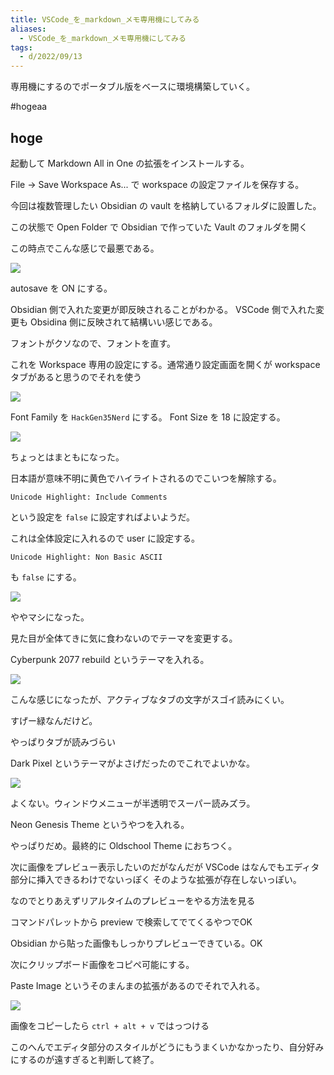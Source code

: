 ```yaml
---
title: VSCode_を_markdown_メモ専用機にしてみる
aliases:
  - VSCode_を_markdown_メモ専用機にしてみる
tags:
  - d/2022/09/13
---
```


専用機にするのでポータブル版をベースに環境構築していく。

#hogeaa

## hoge

起動して Markdown All in One の拡張をインストールする。

File → Save Workspace As... で workspace の設定ファイルを保存する。

今回は複数管理したい Obsidian の vault を格納しているフォルダに設置した。

この状態で Open Folder で Obsidian で作っていた Vault のフォルダを開く

この時点でこんな感じで最悪である。

![](f/Pasted%20image%2020220913103950.png)

autosave を ON にする。

Obsidian 側で入れた変更が即反映されることがわかる。
VSCode 側で入れた変更も Obsidina 側に反映されて結構いい感じである。

フォントがクソなので、フォントを直す。

これを Workspace 専用の設定にする。通常通り設定画面を開くが workspace タブがあると思うのでそれを使う

![](f/Pasted%20image%2020220913104432.png)


Font Family を  `HackGen35Nerd` にする。
Font Size を 18 に設定する。

![](f/Pasted%20image%2020220913104821.png)

ちょっとはまともになった。

日本語が意味不明に黄色でハイライトされるのでこいつを解除する。

```
Unicode Highlight: Include Comments
```

という設定を `false` に設定すればよいようだ。

これは全体設定に入れるので user に設定する。

```
Unicode Highlight: Non Basic ASCII
```

も `false` にする。

![](f/Pasted%20image%2020220913105512.png)


ややマシになった。

見た目が全体てきに気に食わないのでテーマを変更する。

Cyberpunk 2077 rebuild というテーマを入れる。

![](f/Pasted%20image%2020220913111125.png)

こんな感じになったが、アクティブなタブの文字がスゴイ読みにくい。

すげー緑なんだけど。

やっぱりタブが読みづらい

Dark Pixel というテーマがよさげだったのでこれでよいかな。

![](f/Pasted%20image%2020220913115516.png)

よくない。ウィンドウメニューが半透明でスーパー読みズラ。

Neon Genesis Theme というやつを入れる。

やっぱりだめ。最終的に Oldschool Theme におちつく。

次に画像をプレビュー表示したいのだがなんだが VSCode はなんでもエディタ部分に挿入できるわけでないっぽく
そのような拡張が存在しないっぽい。

なのでとりあえずリアルタイムのプレビューをやる方法を見る

コマンドパレットから preview で検索してでてくるやつでOK

Obsidian から貼った画像もしっかりプレビューできている。OK

次にクリップボード画像をコピペ可能にする。

Paste Image というそのまんまの拡張があるのでそれで入れる。


![](f/2022-09-13-13-41-22.png)

画像をコピーしたら `ctrl + alt + v` ではっつける


このへんでエディタ部分のスタイルがどうにもうまくいかなかったり、自分好みにするのが遠すぎると判断して終了。

